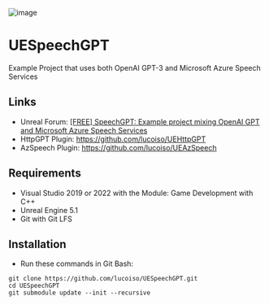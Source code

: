 ![image](https://user-images.githubusercontent.com/77353979/216838805-5b1ce128-b518-4b28-96f9-0313726b5e12.png)

# UESpeechGPT
Example Project that uses both OpenAI GPT-3 and Microsoft Azure Speech Services

## Links
* Unreal Forum: [[FREE] SpeechGPT: Example project mixing OpenAI GPT and Microsoft Azure Speech Services](https://forums.unrealengine.com/t/free-speechgpt-example-project-mixing-openai-gpt-and-microsoft-azure-speech-services/764131?u=lucoiso)
* HttpGPT Plugin: https://github.com/lucoiso/UEHttpGPT
* AzSpeech Plugin: https://github.com/lucoiso/UEAzSpeech

## Requirements
* Visual Studio 2019 or 2022 with the Module: Game Development with C++
* Unreal Engine 5.1
* Git with Git LFS

## Installation
* Run these commands in Git Bash:
```
git clone https://github.com/lucoiso/UESpeechGPT.git
cd UESpeechGPT
git submodule update --init --recursive
```
